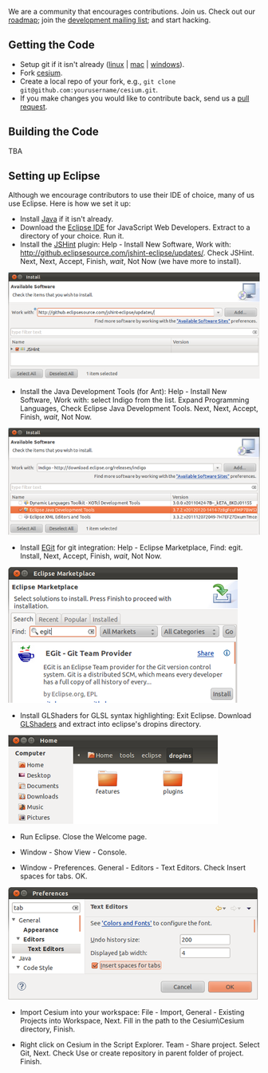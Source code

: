 We are a community that encourages contributions.  Join us.  Check out our [roadmap](https://github.com/AnalyticalGraphicsInc/cesium/wiki/Roadmap); join the [development mailing list](https://groups.google.com/d/forum/cesium-dev); and start hacking.

## Getting the Code

* Setup git if it isn't already ([linux](http://help.github.com/linux-set-up-git/) | [mac](http://help.github.com/mac-set-up-git/) | [windows](http://help.github.com/win-set-up-git/)).
* Fork [cesium](https://github.com/AnalyticalGraphicsInc/cesium).
* Create a local repo of your fork, e.g., `git clone git@github.com:yourusername/cesium.git`.
* If you make changes you would like to contribute back, send us a [pull request](http://help.github.com/send-pull-requests/).

## Building the Code

TBA

## Setting up Eclipse

Although we encourage contributors to use their IDE of choice, many of us use Eclipse.  Here is how we set it up:

* Install [Java](http://www.java.com/en/download/index.jsp) if it isn't already.
* Download the [Eclipse IDE](http://www.eclipse.org/downloads/) for JavaScript Web Developers.  Extract to a directory of your choice.  Run it.
* Install the [JSHint](http://www.jshint.com/) plugin: Help - Install New Software, Work with: http://github.eclipsesource.com/jshint-eclipse/updates/.  Check JSHint.  Next, Next, Accept, Finish, _wait_, Not Now (we have more to install).

![](jshint.png)

* Install the Java Development Tools (for Ant): Help - Install New Software, Work with: select Indigo from the list.  Expand Programming Languages, Check Eclipse Java Development Tools.  Next, Next, Accept, Finish, _wait_, Not Now.

![](indigo.png)

* Install [EGit](http://www.eclipse.org/egit/) for git integration: Help - Eclipse Marketplace, Find: egit.  Install, Next, Accept, Finish, _wait_, Not Now.

![](egit.png)

* Install GLShaders for GLSL syntax highlighting:  Exit Eclipse.  Download [GLShaders](http://sourceforge.net/projects/glshaders/) and extract into eclipse's dropins directory.

![](glshaders.png)

* Run Eclipse. Close the Welcome page.

* Window - Show View - Console.

* Window - Preferences.  General - Editors - Text Editors.  Check Insert spaces for tabs.  OK.

![](tabs.png)

* Import Cesium into your workspace:  File - Import, General - Existing Projects into Workspace, Next.  Fill in the path to the Cesium\Cesium directory, Finish.

* Right click on Cesium in the Script Explorer.  Team - Share project.  Select Git, Next.  Check Use or create repository in parent folder of project.  Finish.
